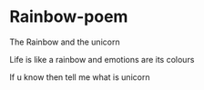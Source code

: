 # Rainbow-poem
The Rainbow and the unicorn 

Life is like a rainbow and emotions are its colours

If u know then tell me what is unicorn

